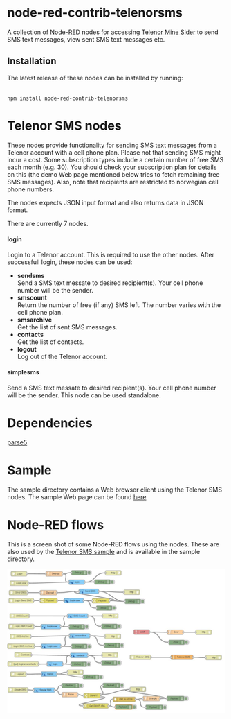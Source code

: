 <html><body>
<h1>node-red-contrib-telenorsms</h1>

A collection of <a target="_blank" href="http://nodered.org/">Node-RED</a> nodes for accessing
<a target="_blank" href="https://www.telenor.no/privat/minesider/logginnfelles.cms?skin=telenor">Telenor Mine Sider</a>
to send SMS text messages, view sent SMS text messages etc.

<h2>Installation</h2>

<p>
The latest release of these nodes can be installed by running:
</p>

<pre><code>
npm install node-red-contrib-telenorsms
</code></pre>

<h1>Telenor SMS nodes</h1>
<p>
These nodes provide functionality for sending SMS text messages from a Telenor account with a cell phone plan.
Please not that sending SMS might incur a cost. Some subscription types include a certain number of free SMS
each month (e.g. 30). You should check your subscription plan for details on this (the demo Web page mentioned below
tries to fetch remaining free SMS messages).
Also, note that recipients are restricted to norwegian cell phone numbers.
</p>

<p>
The nodes expects JSON input format and also returns data in JSON format.
</p>

There are currently 7 nodes.

<h4>login</h4>
Login to a Telenor account. This is required to use the other nodes.
After successfull login, these nodes can be used:

<ul>
<li><strong>sendsms</strong></li>
Send a SMS text messate to desired recipient(s). Your cell phone number will be the sender.

<li><strong>smscount</strong></li>
Return the number of free (if any) SMS left. The number varies with the cell phone plan.

<li><strong>smsarchive</strong></li>
Get the list of sent SMS messages.

<li><strong>contacts</strong></li>
Get the list of contacts.

<li><strong>logout</strong></li>
Log out of the Telenor account.
</ul>

<h4>simplesms</h4>
Send a SMS text messate to desired recipient(s). Your cell phone number will be the sender.
This node can be used standalone.

<h1>Dependencies</h1>
<a target="_blank" href="https://www.npmjs.com/package/parse5">parse5</a>

<h1>Sample</h1>
The sample directory contains a Web browser client using the Telenor SMS nodes.
The sample Web page can be found <a target="_blank" href="http://noderedjo2.mybluemix.net/telenorsms/">here</a>

<h1>Node-RED flows</h1>
<p>
This is a screen shot of some Node-RED flows using the nodes. These are also used by the
<a target="_blank" href="http://noderedjo2.mybluemix.net/telenorsms/">Telenor SMS sample</a>
and is available in the sample directory.
</p>

<img src="./telenorsms-flows.jpg" align="left">

</body></html>
